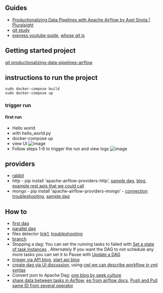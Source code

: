 ## Guides
- [Productionalizing Data Pipelines with Apache Airflow by Axel Sirota | Pluralsight](https://www.pluralsight.com/courses/productionalizing-data-pipelines-apache-airflow)
- [git study](https://github.com/mikeroyal/Apache-Airflow-Guide)
- [express youtube guide](https://www.youtube.com/watch?v=2v9AKewyUEo), [whose git is](https://github.com/soumilshah1995/Learn-Apache-Airflow-in-easy-way-/tree/main/project)

## Getting started project
[git productionalizing-data-pipelines-airflow](https://github.com/axel-sirota/productionalizing-data-pipelines-airflow)

## instructions to run the project
```
sudo docker-compose build
sudo docker-compose up
```

### trigger run
#### first run
- Hello world
- with hello_world.py
- docker-compose up
- view UI 
![image](https://user-images.githubusercontent.com/2136211/170428000-8b7c21cc-4f56-4686-9ed2-3b9caff12c80.png)
- Follow steps 1-6 to trigger the run and view logs
![image](https://user-images.githubusercontent.com/2136211/170429231-ea711094-42f3-4079-a8ee-aea6febfd3e2.png)


## providers
- [rabbit](https://github.com/tes/airflow-provider-rabbitmq)
- http  - pip install 'apache-airflow-providers-http', [sample dag](https://github.com/apache/airflow/blob/main/airflow/providers/http/example_dags/example_http.py), [blog](https://betterdatascience.com/apache-airflow-rest-api/), [example rest apis that we could call](https://gorest.co.in/)
- mongo - pip install 'apache-airflow-providers-mongo' - [connection troubleshooting](https://stackoverflow.com/questions/64865387/setting-mongodb-connection-with-airflow), [sample dag](https://github.com/axel-sirota/productionalizing-data-pipelines-airflow/blob/main/module5-demo3/dags/mongo_dag.py)

## How to 
- [first dag](https://progressivecoder.com/airflow-dag-example-create-your-first-dag/)
- [parallel dag](https://github.com/axel-sirota/productionalizing-data-pipelines-airflow/blob/main/module6-demo2/dags/parallel_dag.py)
- files detector [link1](https://big-data-demystified.ninja/2019/11/14/airflow-file-sensor-example-airflow-demystified/), [troubleshooting](https://stackoverflow.com/questions/54791596/any-example-of-airflow-filesensor)
- [branch](https://github.com/axel-sirota/productionalizing-data-pipelines-airflow/blob/main/module5-demo2/dags/invoices_dag.py)
- Stopping a dag: You can set the running tasks to failed with [Set a state of task instances](https://airflow.apache.org/docs/apache-airflow/stable/stable-rest-api-ref.html#operation/post_set_task_instances_state)  , Alternately If you want the DAG to not schedule any more tasks you can set it to Pause with [Update a DAG](https://airflow.apache.org/docs/apache-airflow/stable/stable-rest-api-ref.html#operation/patch_dag)
- [trigger via API blog](https://brocktibert.com/post/trigger-airflow-dags-via-the-rest-api/), [start api blog](https://hevodata.com/learn/airflow-rest-api/)
- [create dag via UI discussion](https://stackoverflow.com/questions/48986732/airflow-creating-a-dag-in-airflow-via-ui), using [cwl we can describe workflow in yml syntax](https://cwl-airflow.readthedocs.io/en/latest/readme/quick_start.html)
- Convert json to Apache Dag: [one blog by geek culture](https://medium.com/geekculture/how-to-dynamically-create-apache-airflow-dag-s-via-only-json-rationalize-tech-47f227071c78)
- [share data between tasks in Airflow](https://marclamberti.com/blog/airflow-dag-creating-your-first-dag-in-5-minutes/), [eg from airflow docs](https://github.com/apache/airflow/blob/main/airflow/example_dags/example_xcom.py), [Push and Pull same ID from several operator](https://big-data-demystified.ninja/2020/04/15/airflow-xcoms-example-airflow-demystified/)
